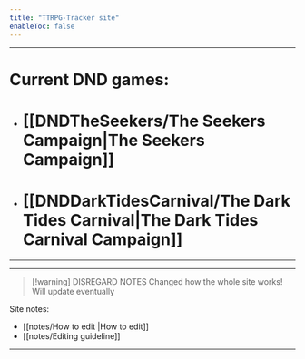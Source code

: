```yaml
---
title: "TTRPG-Tracker site"
enableToc: false
---
```

___
# Current  DND games:

- # [[DNDTheSeekers/The Seekers Campaign|The Seekers Campaign]]
- # [[DNDDarkTidesCarnival/The Dark Tides Carnival|The Dark Tides Carnival Campaign]]
___
___

> [!warning] DISREGARD NOTES
> Changed how the whole site works!
> Will update eventually

Site notes:  
- [[notes/How to edit |How to edit]]
- [[notes/Editing guideline]]
___